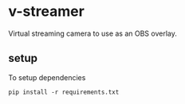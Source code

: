 # v-streamer

Virtual streaming camera to use as an OBS overlay.


## setup

To setup dependencies

```pip
pip install -r requirements.txt
```
